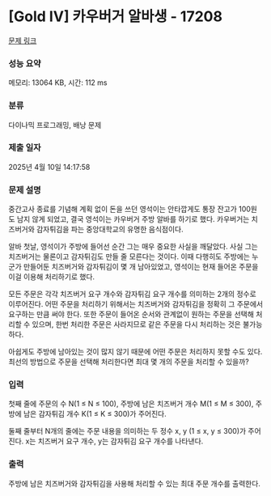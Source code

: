 # [Gold IV] 카우버거 알바생 - 17208 

[문제 링크](https://www.acmicpc.net/problem/17208) 

### 성능 요약

메모리: 13064 KB, 시간: 112 ms

### 분류

다이나믹 프로그래밍, 배낭 문제

### 제출 일자

2025년 4월 10일 14:17:58

### 문제 설명

<p>중간고사 종료를 기념해 계획 없이 돈을 쓰던 영석이는 안타깝게도 통장 잔고가 100원도 남지 않게 되었고, 결국 영석이는 카우버거 주방 알바를 하기로 했다. 카우버거는 치즈버거와 감자튀김을 파는 중앙대학교의 유명한 음식점이다.</p>

<p>알바 첫날, 영석이가 주방에 들어선 순간 그는 매우 중요한 사실을 깨달았다. 사실 그는 치즈버거는 물론이고 감자튀김도 만들 줄 모른다는 것이다. 이때 다행히도 주방에는 누군가 만들어둔 치즈버거와 감자튀김이 몇 개 남아있었고, 영석이는 현재 들어온 주문을 이걸 이용해 처리하기로 했다.</p>

<p>모든 주문은 각각 치즈버거 요구 개수와 감자튀김 요구 개수를 의미하는 2개의 정수로 이루어진다. 어떤 주문을 처리하기 위해서는 치즈버거와 감자튀김을 정확히 그 주문에서 요구하는 만큼 써야 한다. 또한 주문이 들어온 순서와 관계없이 원하는 주문을 선택해 처리할 수 있으며, 한번 처리한 주문은 사라지므로 같은 주문을 다시 처리하는 것은 불가능하다.</p>

<p>아쉽게도 주방에 남아있는 것이 많지 않기 때문에 어떤 주문은 처리하지 못할 수도 있다. 최선의 방법으로 주문을 선택해 처리한다면 최대 몇 개의 주문을 처리할 수 있을까?</p>

### 입력 

 <p>첫째 줄에 주문의 수 N(1 ≤ N ≤ 100), 주방에 남은 치즈버거 개수 M(1 ≤ M ≤ 300), 주방에 남은 감자튀김 개수 K(1 ≤ K ≤ 300)가 주어진다.</p>

<p>둘째 줄부터 N개의 줄에는 주문 내용을 의미하는 두 정수 x, y (1 ≤ x, y ≤ 300)가 주어진다. x는 치즈버거 요구 개수, y는 감자튀김 요구 개수를 나타낸다.</p>

### 출력 

 <p>주방에 남은 치즈버거와 감자튀김을 사용해 처리할 수 있는 최대 주문 개수를 출력한다.</p>

